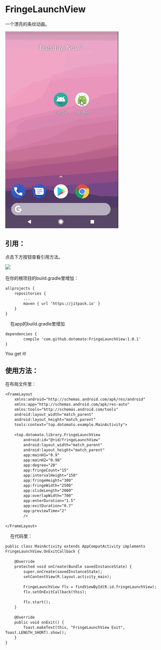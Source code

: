 # FringeLaunchView

一个漂亮的条纹动画。

![image](https://github.com/dotomato/FringeLaunchView/raw/master/demo.gif)

## 引用：

点击下方按钮查看引用方法。

[![](https://jitpack.io/v/dotomato/FringeLaunchView.svg)](https://jitpack.io/#dotomato/FringeLaunchView)

在你的根项目的build.gradle里增加：

	allprojects {
		repositories {
			...
			maven { url 'https://jitpack.io' }
		}
	}
    
在app的build.gradle里增加

	dependencies {
	        compile 'com.github.dotomato:FringeLaunchView:1.0.1'
	}

You get it!

## 使用方法：

在布局文件里：

    <FrameLayout
        xmlns:android="http://schemas.android.com/apk/res/android"
        xmlns:app="http://schemas.android.com/apk/res-auto"
        xmlns:tools="http://schemas.android.com/tools"
        android:layout_width="match_parent"
        android:layout_height="match_parent"
        tools:context="top.dotomato.example.MainActivity">

        <top.dotomato.library.FringeLaunchView
            android:id="@+id/fringeLaunchView"
            android:layout_width="match_parent"
            android:layout_height="match_parent"
            app:mainH1="0.9"
            app:mainH2="0.98"
            app:degree="20"
            app:fringeCount="15"
            app:intervalHeight="150"
            app:fringeHeight="300"
            app:fringeWidth="2500"
            app:slideLength="2000"
            app:overlapWidth="700"
            app:enterDuration="1.5"
            app:exitDuration="0.7"
            app:previewTime="2"
            />

    </FrameLayout>
    
在代码里：

    public class MainActivity extends AppCompatActivity implements FringeLaunchView.OnExitCallback {

        @Override
        protected void onCreate(Bundle savedInstanceState) {
            super.onCreate(savedInstanceState);
            setContentView(R.layout.activity_main);

            FringeLaunchView flv = findViewById(R.id.fringeLaunchView);
            flv.setOnExitCallback(this);

            flv.start();
        }

        @Override
        public void onExit() {
            Toast.makeText(this, "FringeLaunchView Exit", Toast.LENGTH_SHORT).show();
        }
    }

